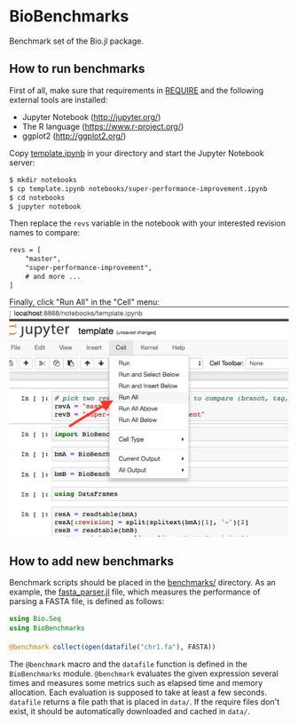 # BioBenchmarks

Benchmark set of the Bio.jl package.


## How to run benchmarks

First of all, make sure that requirements in [REQUIRE](/REQUIRE) and the
following external tools are installed:
* Jupyter Notebook (http://jupyter.org/)
* The R language (https://www.r-project.org/)
* ggplot2 (http://ggplot2.org/)

Copy [template.ipynb](/template.ipynb) in your directory and start the Jupyter
Notebook server:
```
$ mkdir notebooks
$ cp template.ipynb notebooks/super-performance-improvement.ipynb
$ cd notebooks
$ jupyter notebook
```

Then replace the `revs` variable in the notebook with your
interested revision names to compare:
```
revs = [
    "master",
    "super-performance-improvement",
    # and more ...
]
```

Finally, click "Run All" in the "Cell" menu:
![Run All](/RunAll.png)


## How to add new benchmarks

Benchmark scripts should be placed in the [benchmarks/](/benchmarks) directory.
As an example, the [fasta_parser.jl](/benchmarks/fasta_parser.jl) file, which
measures the performance of parsing a FASTA file, is defined as follows:
```julia
using Bio.Seq
using BioBenchmarks

@benchmark collect(open(datafile("chr1.fa"), FASTA))
```

The `@benchmark` macro and the `datafile` function is defined in the
`BioBenchmarks` module. `@benchmark` evaluates the given expression several
times and measures some metrics such as elapsed time and memory allocation.
Each evaluation is supposed to take at least a few seconds. `datafile` returns a
file path that is placed in `data/`. If the require files don't exist, it should
be automatically downloaded and cached in `data/`.
